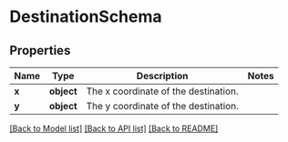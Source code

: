 # DestinationSchema

## Properties
Name | Type | Description | Notes
------------ | ------------- | ------------- | -------------
**x** | **object** | The x coordinate of the destination. | 
**y** | **object** | The y coordinate of the destination. | 

[[Back to Model list]](../README.md#documentation-for-models) [[Back to API list]](../README.md#documentation-for-api-endpoints) [[Back to README]](../README.md)

